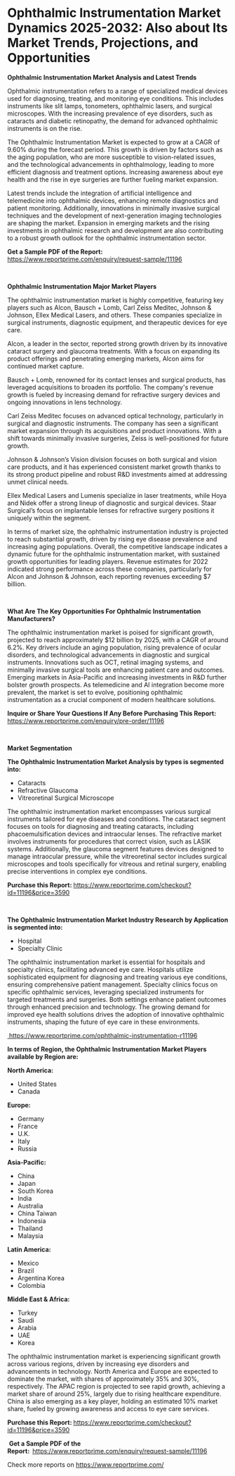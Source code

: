 <p><h1>Ophthalmic Instrumentation Market Dynamics 2025-2032: Also about Its Market Trends, Projections, and Opportunities</h1></p><p><strong>Ophthalmic Instrumentation Market Analysis and Latest Trends</strong></p>
<p><p>Ophthalmic instrumentation refers to a range of specialized medical devices used for diagnosing, treating, and monitoring eye conditions. This includes instruments like slit lamps, tonometers, ophthalmic lasers, and surgical microscopes. With the increasing prevalence of eye disorders, such as cataracts and diabetic retinopathy, the demand for advanced ophthalmic instruments is on the rise.</p><p>The Ophthalmic Instrumentation Market is expected to grow at a CAGR of 9.60% during the forecast period. This growth is driven by factors such as the aging population, who are more susceptible to vision-related issues, and the technological advancements in ophthalmology, leading to more efficient diagnosis and treatment options. Increasing awareness about eye health and the rise in eye surgeries are further fueling market expansion.</p><p>Latest trends include the integration of artificial intelligence and telemedicine into ophthalmic devices, enhancing remote diagnostics and patient monitoring. Additionally, innovations in minimally invasive surgical techniques and the development of next-generation imaging technologies are shaping the market. Expansion in emerging markets and the rising investments in ophthalmic research and development are also contributing to a robust growth outlook for the ophthalmic instrumentation sector.</p></p>
<p><strong>Get a Sample PDF of the Report:&nbsp;</strong> <a href="https://www.reportprime.com/enquiry/request-sample/11196?utm_campaign=3217&utm_medium=2&utm_source=Github&utm_content=ia&utm_term=20032025&utm_id=ophthalmic-instrumentation">https://www.reportprime.com/enquiry/request-sample/11196</a></p>
<p>&nbsp;</p>
<p><strong>Ophthalmic Instrumentation Major Market Players</strong></p>
<p><p>The ophthalmic instrumentation market is highly competitive, featuring key players such as Alcon, Bausch + Lomb, Carl Zeiss Meditec, Johnson & Johnson, Ellex Medical Lasers, and others. These companies specialize in surgical instruments, diagnostic equipment, and therapeutic devices for eye care.</p><p>Alcon, a leader in the sector, reported strong growth driven by its innovative cataract surgery and glaucoma treatments. With a focus on expanding its product offerings and penetrating emerging markets, Alcon aims for continued market capture.</p><p>Bausch + Lomb, renowned for its contact lenses and surgical products, has leveraged acquisitions to broaden its portfolio. The company's revenue growth is fueled by increasing demand for refractive surgery devices and ongoing innovations in lens technology.</p><p>Carl Zeiss Meditec focuses on advanced optical technology, particularly in surgical and diagnostic instruments. The company has seen a significant market expansion through its acquisitions and product innovations. With a shift towards minimally invasive surgeries, Zeiss is well-positioned for future growth.</p><p>Johnson & Johnson’s Vision division focuses on both surgical and vision care products, and it has experienced consistent market growth thanks to its strong product pipeline and robust R&D investments aimed at addressing unmet clinical needs.</p><p>Ellex Medical Lasers and Lumenis specialize in laser treatments, while Hoya and Nidek offer a strong lineup of diagnostic and surgical devices. Staar Surgical’s focus on implantable lenses for refractive surgery positions it uniquely within the segment.</p><p>In terms of market size, the ophthalmic instrumentation industry is projected to reach substantial growth, driven by rising eye disease prevalence and increasing aging populations. Overall, the competitive landscape indicates a dynamic future for the ophthalmic instrumentation market, with sustained growth opportunities for leading players. Revenue estimates for 2022 indicated strong performance across these companies, particularly for Alcon and Johnson & Johnson, each reporting revenues exceeding $7 billion.</p></p>
<p>&nbsp;</p>
<p><strong>What Are The Key Opportunities For Ophthalmic Instrumentation Manufacturers?</strong></p>
<p><p>The ophthalmic instrumentation market is poised for significant growth, projected to reach approximately $12 billion by 2025, with a CAGR of around 6.2%. Key drivers include an aging population, rising prevalence of ocular disorders, and technological advancements in diagnostic and surgical instruments. Innovations such as OCT, retinal imaging systems, and minimally invasive surgical tools are enhancing patient care and outcomes. Emerging markets in Asia-Pacific and increasing investments in R&D further bolster growth prospects. As telemedicine and AI integration become more prevalent, the market is set to evolve, positioning ophthalmic instrumentation as a crucial component of modern healthcare solutions.</p></p>
<p><strong>Inquire or Share Your Questions If Any Before Purchasing This Report:</strong> <a href="https://www.reportprime.com/enquiry/pre-order/11196?utm_campaign=3217&utm_medium=2&utm_source=Github&utm_content=ia&utm_term=20032025&utm_id=ophthalmic-instrumentation">https://www.reportprime.com/enquiry/pre-order/11196</a></p>
<p>&nbsp;</p>
<p><strong>Market Segmentation</strong></p>
<p><strong>The Ophthalmic Instrumentation Market Analysis by types is segmented into:</strong></p>
<p><ul><li>Cataracts</li><li>Refractive Glaucoma</li><li>Vitreoretinal Surgical Microscope</li></ul></p>
<p><p>The ophthalmic instrumentation market encompasses various surgical instruments tailored for eye diseases and conditions. The cataract segment focuses on tools for diagnosing and treating cataracts, including phacoemulsification devices and intraocular lenses. The refractive market involves instruments for procedures that correct vision, such as LASIK systems. Additionally, the glaucoma segment features devices designed to manage intraocular pressure, while the vitreoretinal sector includes surgical microscopes and tools specifically for vitreous and retinal surgery, enabling precise interventions in complex eye conditions.</p></p>
<p><strong>Purchase this Report:&nbsp;</strong><a href="https://www.reportprime.com/checkout?id=11196&price=3590&utm_campaign=3217&utm_medium=2&utm_source=Github&utm_content=ia&utm_term=20032025&utm_id=ophthalmic-instrumentation">https://www.reportprime.com/checkout?id=11196&price=3590</a></p>
<p>&nbsp;</p>
<p><strong>The Ophthalmic Instrumentation Market Industry Research by Application is segmented into:</strong></p>
<p><ul><li>Hospital</li><li>Specialty Clinic</li></ul></p>
<p><p>The ophthalmic instrumentation market is essential for hospitals and specialty clinics, facilitating advanced eye care. Hospitals utilize sophisticated equipment for diagnosing and treating various eye conditions, ensuring comprehensive patient management. Specialty clinics focus on specific ophthalmic services, leveraging specialized instruments for targeted treatments and surgeries. Both settings enhance patient outcomes through enhanced precision and technology. The growing demand for improved eye health solutions drives the adoption of innovative ophthalmic instruments, shaping the future of eye care in these environments.</p></p>
<p><a href="https://www.reportprime.com/ophthalmic-instrumentation-r11196?utm_campaign=3217&utm_medium=2&utm_source=Github&utm_content=ia&utm_term=20032025&utm_id=ophthalmic-instrumentation">&nbsp;https://www.reportprime.com/ophthalmic-instrumentation-r11196</a></p>
<p><strong>In terms of Region, the Ophthalmic Instrumentation Market Players available by Region are:</strong></p>
<p>
    <p> <strong> North America: </strong>
        <ul>
            <li>United States</li>
            <li>Canada</li>
        </ul>
        </p> 
    <p> <strong> Europe: </strong>
        <ul>
            <li>Germany</li>
            <li>France</li>
            <li>U.K.</li>
            <li>Italy</li>
            <li>Russia</li>
        </ul>
        </p> 
    <p> <strong> Asia-Pacific: </strong>
        <ul>
            <li>China</li>
            <li>Japan</li>
            <li>South Korea</li>
            <li>India</li>
            <li>Australia</li>
            <li>China Taiwan</li>
            <li>Indonesia</li>
            <li>Thailand</li>
            <li>Malaysia</li>
        </ul>
        </p> 
    <p> <strong> Latin America: </strong>
        <ul>
            <li>Mexico</li>
            <li>Brazil</li>
            <li>Argentina Korea</li>
            <li>Colombia</li>
        </ul>
        </p> 
    <p> <strong> Middle East & Africa: </strong>
        <ul>
            <li>Turkey</li>
            <li>Saudi</li>
            <li>Arabia</li>
            <li>UAE</li>
            <li>Korea</li>
        </ul>
    </p>
    </p>
<p><p>The ophthalmic instrumentation market is experiencing significant growth across various regions, driven by increasing eye disorders and advancements in technology. North America and Europe are expected to dominate the market, with shares of approximately 35% and 30%, respectively. The APAC region is projected to see rapid growth, achieving a market share of around 25%, largely due to rising healthcare expenditure. China is also emerging as a key player, holding an estimated 10% market share, fueled by growing awareness and access to eye care services.</p></p>
<p><strong>Purchase this Report: </strong><a href="https://www.reportprime.com/checkout?id=11196&price=3590&utm_campaign=3217&utm_medium=2&utm_source=Github&utm_content=ia&utm_term=20032025&utm_id=ophthalmic-instrumentation">https://www.reportprime.com/checkout?id=11196&price=3590</a></p>
<p>&nbsp;<strong>Get a Sample PDF of the Report:&nbsp;&nbsp;</strong><a href="https://www.reportprime.com/enquiry/request-sample/11196?utm_campaign=3217&utm_medium=2&utm_source=Github&utm_content=ia&utm_term=20032025&utm_id=ophthalmic-instrumentation">https://www.reportprime.com/enquiry/request-sample/11196</a></p>
<p><strong></strong></p>
<p>Check more reports on <a href="https://www.reportprime.com/?utm_campaign=3217&utm_medium=2&utm_source=Github&utm_content=ia&utm_term=20032025&utm_id=ophthalmic-instrumentation">https://www.reportprime.com/</a></p>